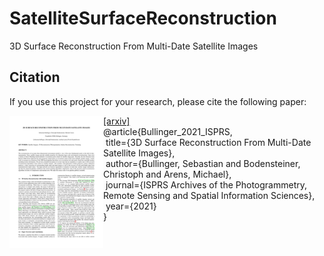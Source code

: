 # SatelliteSurfaceReconstruction
3D Surface Reconstruction From Multi-Date Satellite Images

## Citation
If you use this project for your research, please cite the following paper:

<a href="https://arxiv.org/abs/2102.02502"><img class="image" align="left" width="150px" src="https://github.com/SBCV/SatelliteSurfaceReconstruction/blob/master/doc/images/paper_preview_resized_0p15.png"></a>
<a href="https://arxiv.org/abs/2102.02502">[arxiv]</a><br>
@article{Bullinger_2021_ISPRS,<br>
&nbsp;title={3D Surface Reconstruction From Multi-Date Satellite Images},<br>
&nbsp;author={Bullinger, Sebastian and Bodensteiner, Christoph and Arens, Michael},<br>
&nbsp;journal={ISPRS Archives of the Photogrammetry, Remote Sensing and Spatial Information Sciences},<br>
&nbsp;year={2021}<br>
}<br clear="left"/>
